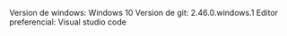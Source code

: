 Version de windows: Windows 10
Version de git: 2.46.0.windows.1
Editor preferencial: Visual studio code
